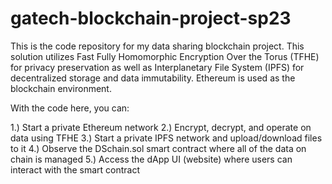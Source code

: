 # gatech-blockchain-project-sp23

This is the code repository for my data sharing blockchain project. This solution utilizes Fast Fully Homomorphic Encryption Over the Torus (TFHE) for privacy preservation as well as Interplanetary File System (IPFS) for decentralized storage and data immutability. Ethereum is used as the blockchain environment.

With the code here, you can:

1.) Start a private Ethereum network
2.) Encrypt, decrypt, and operate on data using TFHE
3.) Start a private IPFS network and upload/download files to it
4.) Observe the DSchain.sol smart contract where all of the data on chain is managed
5.) Access the dApp UI (website) where users can interact with the smart contract

